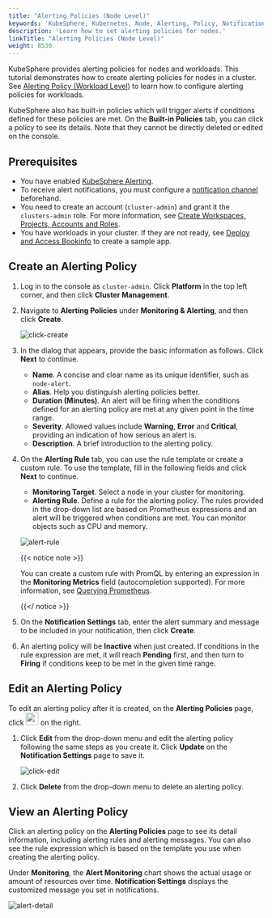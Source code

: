```yaml
---
title: "Alerting Policies (Node Level)"
keywords: 'KubeSphere, Kubernetes, Node, Alerting, Policy, Notification'
description: 'Learn how to set alerting policies for nodes.'
linkTitle: "Alerting Policies (Node Level)"
weight: 8530
---
```


KubeSphere provides alerting policies for nodes and workloads. This tutorial demonstrates how to create alerting policies for nodes in a cluster. See [Alerting Policy (Workload Level)](../../../project-user-guide/alerting/alerting-policy/) to learn how to configure alerting policies for workloads.

KubeSphere also has built-in policies which will trigger alerts if conditions defined for these policies are met. On the **Built-in Policies** tab, you can click a policy to see its details. Note that they cannot be directly deleted or edited on the console.

## Prerequisites

- You have enabled [KubeSphere Alerting](../../../pluggable-components/alerting/).
- To receive alert notifications, you must configure a [notification channel](../../../cluster-administration/platform-settings/notification-management/configure-email/) beforehand.
- You need to create an account (`cluster-admin`) and grant it the `clusters-admin` role. For more information, see [Create Workspaces, Projects, Accounts and Roles](../../../quick-start/create-workspace-and-project/#step-4-create-a-role).
- You have workloads in your cluster. If they are not ready, see [Deploy and Access Bookinfo](../../../quick-start/deploy-bookinfo-to-k8s/) to create a sample app.

## Create an Alerting Policy

1. Log in to the console as `cluster-admin`. Click **Platform** in the top left corner, and then click **Cluster Management**.

2. Navigate to **Alerting Policies** under **Monitoring & Alerting**, and then click **Create**.

   ![click-create](/images/docs/cluster-administration/cluster-wide-alerting-and-notification/alerting-policies-node-level/click-create.png)

3. In the dialog that appears, provide the basic information as follows. Click **Next** to continue.

   - **Name**. A concise and clear name as its unique identifier, such as `node-alert`.
   - **Alias**. Help you distinguish alerting policies better.
   - **Duration (Minutes)**. An alert will be firing when the conditions defined for an alerting policy are met at any given point in the time range.
   - **Severity**. Allowed values include **Warning**, **Error** and **Critical**, providing an indication of how serious an alert is.
   - **Description**. A brief introduction to the alerting policy.

4. On the **Alerting Rule** tab, you can use the rule template or create a custom rule. To use the template, fill in the following fields and click **Next** to continue.

   - **Monitoring Target**. Select a node in your cluster for monitoring.
   - **Alerting Rule**. Define a rule for the alerting policy. The rules provided in the drop-down list are based on Prometheus expressions and an alert will be triggered when conditions are met. You can monitor objects such as CPU and memory.

   ![alert-rule](/images/docs/cluster-administration/cluster-wide-alerting-and-notification/alerting-policies-node-level/alert-rule.png)

   {{< notice note >}}

   You can create a custom rule with PromQL by entering an expression in the **Monitoring Metrics** field (autocompletion supported). For more information, see [Querying Prometheus](https://prometheus.io/docs/prometheus/latest/querying/basics/). 

   {{</ notice >}} 

5. On the **Notification Settings** tab, enter the alert summary and message to be included in your notification, then click **Create**.

6. An alerting policy will be **Inactive** when just created. If conditions in the rule expression are met, it will reach **Pending** first, and then turn to **Firing** if conditions keep to be met in the given time range.

## Edit an Alerting Policy

To edit an alerting policy after it is created, on the **Alerting Policies** page, click <img src="/images/docs/cluster-administration/cluster-wide-alerting-and-notification/alerting-policies-node-level/edit-policy.png" height="25px"> on the right.

1. Click **Edit** from the drop-down menu and edit the alerting policy following the same steps as you create it. Click **Update** on the **Notification Settings** page to save it.

   ![click-edit](/images/docs/cluster-administration/cluster-wide-alerting-and-notification/alerting-policies-node-level/click-edit.png)

2. Click **Delete** from the drop-down menu to delete an alerting policy.

## View an Alerting Policy

Click an alerting policy on the **Alerting Policies** page to see its detail information, including alerting rules and alerting messages. You can also see the rule expression which is based on the template you use when creating the alerting policy.

Under **Monitoring**, the **Alert Monitoring** chart shows the actual usage or amount of resources over time. **Notification Settings** displays the customized message you set in notifications.

![alert-detail](/images/docs/cluster-administration/cluster-wide-alerting-and-notification/alerting-policies-node-level/alert-detail.png)

